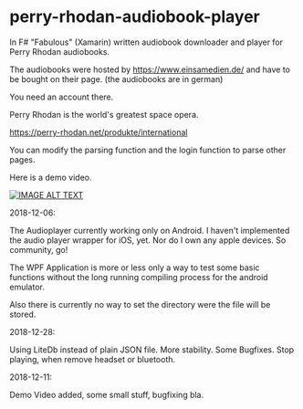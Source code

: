 # perry-rhodan-audiobook-player
In F# "Fabulous" (Xamarin) written audiobook downloader and player for Perry Rhodan audiobooks.

The audiobooks were hosted by https://www.einsamedien.de/ and have to be bought on their page. (the audiobooks are in german)

You need an account there.

Perry Rhodan is the world's greatest space opera.

https://perry-rhodan.net/produkte/international

You can modify the parsing function and the login function to parse other pages.

Here is a demo video.

[![IMAGE ALT TEXT](http://img.youtube.com/vi/qgTg-DQ2ASw/0.jpg)](http://www.youtube.com/watch?v=qgTg-DQ2ASw "Perry Rhodan Audio Book Player")


2018-12-06:

The Audioplayer currently working only on Android. I haven't implemented the audio player wrapper for iOS, yet. Nor do I own any apple devices. So community, go! 

The WPF Application is more or less only a way to test some basic functions without the long running compiling process for the android emulator.

Also there is currently no way to set the directory were the file will be stored.


2018-12-28:

Using LiteDb instead of plain JSON file. More stability. Some Bugfixes. Stop playing, when remove headset or bluetooth.
  

2018-12-11:

Demo Video added, some small stuff, bugfixing bla.
